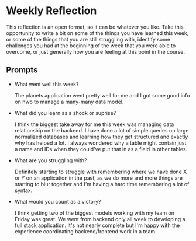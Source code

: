 # Weekly Reflection
This reflection is an open format, so it can be whatever you like. Take this opportunity to write a bit on some of the things you have learned this week, or some of the things that you are still struggling with, identify some challenges you had at the beginning of the week that you were able to overcome, or just generally how you are feeling at this point in the course.

## Prompts
- What went well this week?

  The planets application went pretty well for me and I got some good info on hwo to manage a many-many data model.

- What did you learn as a shock or suprise?

  I think the biggest take away for me this week was managing data relationship on the backend. I have done a lot of simple queries on large normalized databases and learning how they get structured and exactly why has helped a lot. I always wondered why a table might contain just a name and IDs when they could've put that in as a field in other tables.

- What are you struggling with?

  Definitely starting to struggle with remembering where we have done X or Y on an application in the past, as we do more and more things are starting to blur together and I'm having a hard time remembering a lot of syntax.

- What would you count as a victory?

  I think getting two of the biggest models working with my team on Friday was great. We went from backend only all week to developing a full stack application. It's not nearly complete but I'm happy with the experience coordinating backend/frontend work in a team.